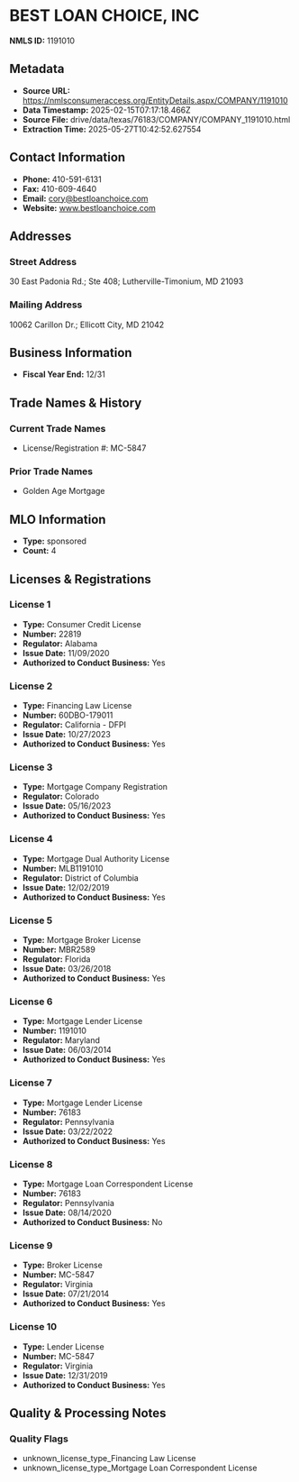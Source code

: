# BEST LOAN CHOICE, INC

**NMLS ID:** 1191010

## Metadata
- **Source URL:** https://nmlsconsumeraccess.org/EntityDetails.aspx/COMPANY/1191010
- **Data Timestamp:** 2025-02-15T07:17:18.466Z
- **Source File:** drive/data/texas/76183/COMPANY/COMPANY_1191010.html
- **Extraction Time:** 2025-05-27T10:42:52.627554

## Contact Information
- **Phone:** 410-591-6131
- **Fax:** 410-609-4640
- **Email:** cory@bestloanchoice.com
- **Website:** www.bestloanchoice.com

## Addresses
### Street Address
30 East Padonia Rd.; Ste 408; Lutherville-Timonium, MD 21093

### Mailing Address
10062 Carillon Dr.; Ellicott City, MD 21042

## Business Information
- **Fiscal Year End:** 12/31

## Trade Names & History
### Current Trade Names
- License/Registration #: MC-5847

### Prior Trade Names
- Golden Age Mortgage

## MLO Information
- **Type:** sponsored
- **Count:** 4

## Licenses & Registrations

### License 1
- **Type:** Consumer Credit License
- **Number:** 22819
- **Regulator:** Alabama
- **Issue Date:** 11/09/2020
- **Authorized to Conduct Business:** Yes

### License 2
- **Type:** Financing Law License
- **Number:** 60DBO-179011
- **Regulator:** California - DFPI
- **Issue Date:** 10/27/2023
- **Authorized to Conduct Business:** Yes

### License 3
- **Type:** Mortgage Company Registration
- **Regulator:** Colorado
- **Issue Date:** 05/16/2023
- **Authorized to Conduct Business:** Yes

### License 4
- **Type:** Mortgage Dual Authority License
- **Number:** MLB1191010
- **Regulator:** District of Columbia
- **Issue Date:** 12/02/2019
- **Authorized to Conduct Business:** Yes

### License 5
- **Type:** Mortgage Broker License
- **Number:** MBR2589
- **Regulator:** Florida
- **Issue Date:** 03/26/2018
- **Authorized to Conduct Business:** Yes

### License 6
- **Type:** Mortgage Lender License
- **Number:** 1191010
- **Regulator:** Maryland
- **Issue Date:** 06/03/2014
- **Authorized to Conduct Business:** Yes

### License 7
- **Type:** Mortgage Lender License
- **Number:** 76183
- **Regulator:** Pennsylvania
- **Issue Date:** 03/22/2022
- **Authorized to Conduct Business:** Yes

### License 8
- **Type:** Mortgage Loan Correspondent License
- **Number:** 76183
- **Regulator:** Pennsylvania
- **Issue Date:** 08/14/2020
- **Authorized to Conduct Business:** No

### License 9
- **Type:** Broker License
- **Number:** MC-5847
- **Regulator:** Virginia
- **Issue Date:** 07/21/2014
- **Authorized to Conduct Business:** Yes

### License 10
- **Type:** Lender License
- **Number:** MC-5847
- **Regulator:** Virginia
- **Issue Date:** 12/31/2019
- **Authorized to Conduct Business:** Yes

## Quality & Processing Notes
### Quality Flags
- unknown_license_type_Financing Law License
- unknown_license_type_Mortgage Loan Correspondent License
